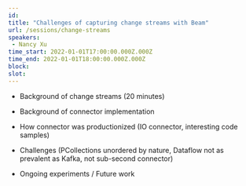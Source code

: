 ```yaml
---
id: 
title: "Challenges of capturing change streams with Beam"
url: /sessions/change-streams
speakers:
 - Nancy Xu
time_start: 2022-01-01T17:00:00.000Z.000Z
time_end: 2022-01-01T18:00:00.000Z.000Z
block: 
slot: 
---
```


* Background of change streams (20 minutes)

* Background of connector implementation

* How connector was productionized (IO connector, interesting code samples)

* Challenges (PCollections unordered by nature, Dataflow not as prevalent as Kafka, not sub-second connector)

* Ongoing experiments / Future work

